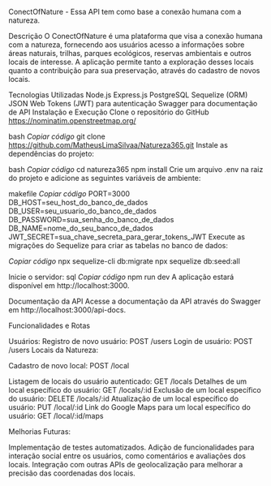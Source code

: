 ConectOfNature - Essa API tem como base a conexão humana com a natureza.


Descrição
O ConectOfNature é uma plataforma que visa a conexão humana com a natureza, fornecendo aos usuários acesso a informações sobre áreas naturais, trilhas, parques ecológicos, reservas ambientais e outros locais de interesse. A aplicação permite tanto a exploração desses locais quanto a contribuição para sua preservação, através do cadastro de novos locais.


Tecnologias Utilizadas
Node.js
Express.js
PostgreSQL
Sequelize (ORM)
JSON Web Tokens (JWT) para autenticação
Swagger para documentação de API
Instalação e Execução
Clone o repositório do GitHub
https://nominatim.openstreetmap.org/


bash
*Copiar código*
git clone https://github.com/MatheusLimaSilvaa/Natureza365.git
Instale as dependências do projeto:

bash
*Copiar código*
cd natureza365
npm install
Crie um arquivo .env na raiz do projeto e adicione as seguintes variáveis de ambiente:

makefile
*Copiar código*
PORT=3000
DB_HOST=seu_host_do_banco_de_dados
DB_USER=seu_usuario_do_banco_de_dados
DB_PASSWORD=sua_senha_do_banco_de_dados
DB_NAME=nome_do_seu_banco_de_dados
JWT_SECRET=sua_chave_secreta_para_gerar_tokens_JWT
Execute as migrações do Sequelize para criar as tabelas no banco de dados:

*Copiar código*
npx sequelize-cli db:migrate
npx sequelize db:seed:all

Inicie o servidor:
sql
*Copiar código*
npm run dev
A aplicação estará disponível em http://localhost:3000.

Documentação da API
Acesse a documentação da API através do Swagger em http://localhost:3000/api-docs.

Funcionalidades e Rotas

Usuários:
Registro de novo usuário: POST /users
Login de usuário: POST /users
Locais da Natureza:

Cadastro de novo local: POST /local

Listagem de locais do usuário autenticado: GET /locals
Detalhes de um local específico do usuário: GET /locals/:id
Exclusão de um local específico do usuário: DELETE /locals/:id
Atualização de um local específico do usuário: PUT /local/:id
Link do Google Maps para um local específico do usuário: GET /local/:id/maps


Melhorias Futuras:

Implementação de testes automatizados.
Adição de funcionalidades para interação social entre os usuários, como comentários e avaliações dos locais.
Integração com outras APIs de geolocalização para melhorar a precisão das coordenadas dos locais.
